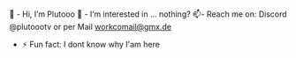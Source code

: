 👋 - Hi, I’m Plutooo
👀 - I’m interested in ... nothing?
📫- Reach me on: Discord @plutoootv or per Mail workcomail@gmx.de
- ⚡ Fun fact: I dont know why I'am here

<!---
plutooo-gh/plutooo-gh is a ✨ special ✨ repository because its `README.md` (this file) appears on your GitHub profile.
You can click the Preview link to take a look at your changes.
--->
